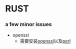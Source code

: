 # RUST

### a few minor issues

* openssl
  * 需要安装[openssl](https://slproweb.com/products/Win32OpenSSL.html)以及[perl](https://strawberryperl.com/)
